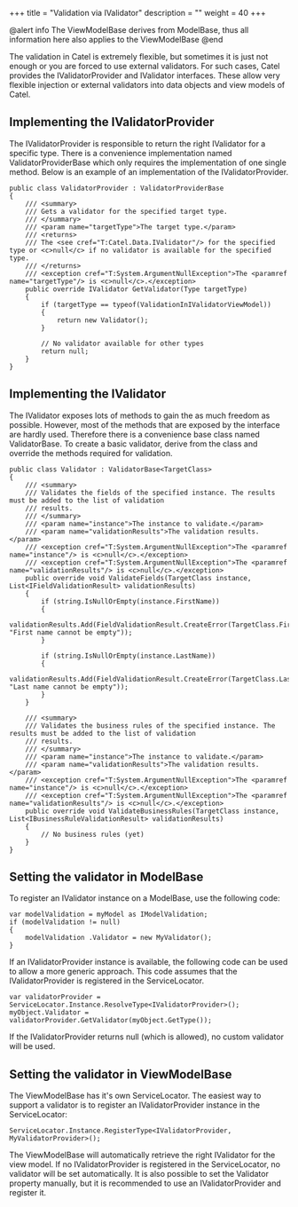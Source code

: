 +++
title = "Validation via IValidator" 
description = ""
weight = 40
+++

@alert info
The ViewModelBase derives from ModelBase, thus all information here also applies to the ViewModelBase
@end

The validation in Catel is extremely flexible, but sometimes it is just not enough or you are forced to use external validators. For such cases, Catel provides the IValidatorProvider and IValidator interfaces. These allow very flexible injection or external validators into data objects and view models of Catel.

## Implementing the IValidatorProvider

The IValidatorProvider is responsible to return the right IValidator for a specific type. There is a convenience implementation named ValidatorProviderBase which only requires the implementation of one single method. Below is an example of an implementation of the IValidatorProvider.

```
public class ValidatorProvider : ValidatorProviderBase
{
    /// <summary>
    /// Gets a validator for the specified target type.
    /// </summary>
    /// <param name="targetType">The target type.</param>
    /// <returns>
    /// The <see cref="T:Catel.Data.IValidator"/> for the specified type or <c>null</c> if no validator is available for the specified type.
    /// </returns>
    /// <exception cref="T:System.ArgumentNullException">The <paramref name="targetType"/> is <c>null</c>.</exception>
    public override IValidator GetValidator(Type targetType)
    {
        if (targetType == typeof(ValidationInIValidatorViewModel))
        {
            return new Validator();
        }

        // No validator available for other types
        return null;
    }
}
```

## Implementing the IValidator

The IValidator exposes lots of methods to gain the as much freedom as possible. However, most of the methods that are exposed by the interface are hardly used. Therefore there is a convenience base class named ValidatorBase. To create a basic validator, derive from the class and override the methods required for validation.

```
public class Validator : ValidatorBase<TargetClass>
{
    /// <summary>
    /// Validates the fields of the specified instance. The results must be added to the list of validation
    /// results.
    /// </summary>
    /// <param name="instance">The instance to validate.</param>
    /// <param name="validationResults">The validation results.</param>
    /// <exception cref="T:System.ArgumentNullException">The <paramref name="instance"/> is <c>null</c>.</exception>
    /// <exception cref="T:System.ArgumentNullException">The <paramref name="validationResults"/> is <c>null</c>.</exception>
    public override void ValidateFields(TargetClass instance, List<IFieldValidationResult> validationResults)
    {
        if (string.IsNullOrEmpty(instance.FirstName))
        {
            validationResults.Add(FieldValidationResult.CreateError(TargetClass.FirstNameProperty, "First name cannot be empty"));
        }

        if (string.IsNullOrEmpty(instance.LastName))
        {
            validationResults.Add(FieldValidationResult.CreateError(TargetClass.LastNameProperty, "Last name cannot be empty"));
        }
    }

    /// <summary>
    /// Validates the business rules of the specified instance. The results must be added to the list of validation
    /// results.
    /// </summary>
    /// <param name="instance">The instance to validate.</param>
    /// <param name="validationResults">The validation results.</param>
    /// <exception cref="T:System.ArgumentNullException">The <paramref name="instance"/> is <c>null</c>.</exception>
    /// <exception cref="T:System.ArgumentNullException">The <paramref name="validationResults"/> is <c>null</c>.</exception>
    public override void ValidateBusinessRules(TargetClass instance, List<IBusinessRuleValidationResult> validationResults)
    {
        // No business rules (yet)
    }
}
```

## Setting the validator in ModelBase

To register an IValidator instance on a ModelBase, use the following code:

```
var modelValidation = myModel as IModelValidation;
if (modelValidation != null)
{
    modelValidation .Validator = new MyValidator();
}
```

If an IValidatorProvider instance is available, the following code can be used to allow a more generic approach. This code assumes that the IValidatorProvider is registered in the ServiceLocator.

```
var validatorProvider = ServiceLocator.Instance.ResolveType<IValidatorProvider>();
myObject.Validator = validatorProvider.GetValidator(myObject.GetType());
```

If the IValidatorProvider returns null (which is allowed), no custom validator will be used.

## Setting the validator in ViewModelBase

The ViewModelBase has it's own ServiceLocator. The easiest way to support a validator is to register an IValidatorProvider instance in the ServiceLocator:

```
ServiceLocator.Instance.RegisterType<IValidatorProvider, MyValidatorProvider>();
```

The ViewModelBase will automatically retrieve the right IValidator for the view model. If no IValidatorProvider is registered in the ServiceLocator, no validator will be set automatically. It is also possible to set the Validator property manually, but it is recommended to use an IValidatorProvider and register it.